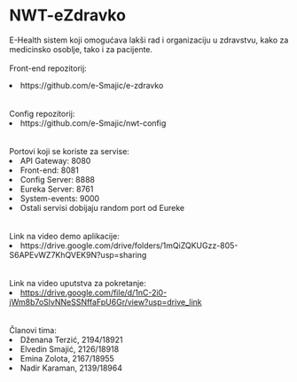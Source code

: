 # NWT-eZdravko
E-Health sistem koji omogućava lakši rad i organizaciju u zdravstvu, kako za medicinsko osoblje, tako i za pacijente.
<br/><br/>
Front-end repozitorij:
<list>
  <li><href="https://github.com/e-Smajic/e-zdravko>https://github.com/e-Smajic/e-zdravko</href></li>
</list>
<br/><br/>
Config repozitorij:
<list>
  <li><href="https://github.com/e-Smajic/nwt-config">https://github.com/e-Smajic/nwt-config</href></li>
</list>
<br/><br/>
Portovi koji se koriste za servise:
<list>
  <li>API Gateway: 8080</li>
  <li>Front-end: 8081</li>
  <li>Config Server: 8888</li>
  <li>Eureka Server: 8761</li>
  <li>System-events: 9000</li>
  <li>Ostali servisi dobijaju random port od Eureke</li>
</list>
<br/><br/>
Link na video demo aplikacije:
<list>
  <li><href="https://drive.google.com/file/d/1yOvxXTG6KyRY1ECFddUtv0c1H5KVa9yR/view?usp=drive_link">https://drive.google.com/drive/folders/1mQiZQKUGzz-805-S6APEvWZ7KhQVEK9N?usp=sharing</href></li>
</list>
<br/><br/>
Link na video uputstva za pokretanje:
<list>
  <li><a href="https://www.youtube.com/watch?v=dQw4w9WgXcQ">https://drive.google.com/file/d/1nC-2i0-jWm8b7oSlvNNeSSNffaFpU6Gr/view?usp=drive_link</a></li>
</list>
<br/><br/>
Članovi tima:
<list>
  <li>Dženana Terzić, 2194/18921</li>
  <li>Elvedin Smajić, 2126/18918</li>
  <li>Emina Zolota, 2167/18955</li>
  <li>Nadir Karaman, 2139/18964</li>
</list>

